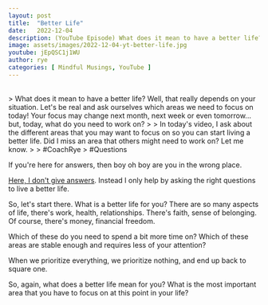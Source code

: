```yaml
---
layout: post
title:  "Better Life"
date:   2022-12-04
description: (YouTube Episode) What does it mean to have a better life? Check out this YouTube video where I explore this question further.
image: assets/images/2022-12-04-yt-better-life.jpg
youtube: jEpQSC1j1WU
author: rye
categories: [ Mindful Musings, YouTube ]
---
```

<br>
> What does it mean to have a better life? Well, that really depends on your situation. Let's be real and ask ourselves which areas we need to focus on today! Your focus may change next month, next week or even tomorrow... but, today, what do you need to work on?
> 
> In today's video, I ask about the different areas that you may want to focus on so you can start living a better life. Did I miss an area that others might need to work on? Let me know. 
> 
> #CoachRye 
> #Questions

If you're here for answers, then boy oh boy are you in the wrong place.

[Here, I don't give answers](/2022/yt-welcome-to-the-channel-again). Instead I only help by asking the right questions to live a better life. 

So, let's start there. What is a better life for you? There are so many aspects of life, there's work, health, relationships. There's faith, sense of belonging. Of course, there's money, financial freedom. 

Which of these do you need to spend a bit more time on? Which of these areas are stable enough and requires less of your attention? 

When we prioritize everything, we prioritize nothing, and end up back to square one. 

So, again, what does a better life mean for you? What is the most important area that you have to focus on at this point in your life?
